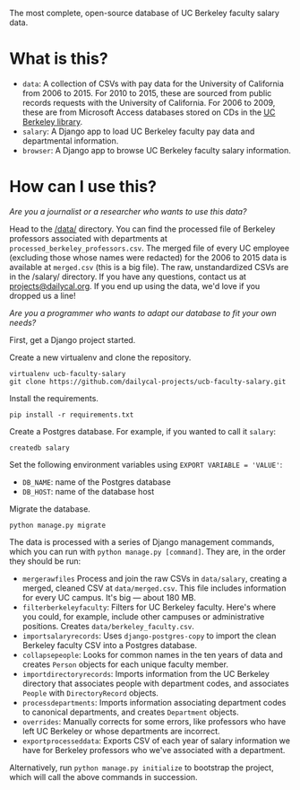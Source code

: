The most complete, open-source database of UC Berkeley faculty salary data.

# What is this?

* `data`: A collection of CSVs with pay data for the University of California from 2006 to 2015. For 2010 to 2015, these are sourced from public records requests with the University of California. For 2006 to 2009, these are from Microsoft Access databases stored on CDs in the [UC Berkeley library](http://oskicat.berkeley.edu/record=b12681348~S1).
* `salary`: A Django app to load UC Berkeley faculty pay data and departmental information.
* `browser`: A Django app to browse UC Berkeley faculty salary information.

# How can I use this?

*Are you a journalist or a researcher who wants to use this data?*

Head to the [/data/](https://github.com/dailycal-projects/ucb-faculty-salary/tree/master/data) directory. You can find the processed file of Berkeley professors associated with departments at `processed_berkeley_professors.csv`. The merged file of every UC employee (excluding those whose names were redacted) for the 2006 to 2015 data is available at `merged.csv` (this is a big file). The raw, unstandardized CSVs are in the /salary/ directory. If you have any questions, contact us at projects@dailycal.org. If you end up using the data, we'd love if you dropped us a line!

*Are you a programmer who wants to adapt our database to fit your own needs?*

First, get a Django project started.

Create a new virtualenv and clone the repository.
```
virtualenv ucb-faculty-salary
git clone https://github.com/dailycal-projects/ucb-faculty-salary.git
```
Install the requirements.
```
pip install -r requirements.txt
```
Create a Postgres database. For example, if you wanted to call it `salary`:
```
createdb salary
```
Set the following environment variables using `EXPORT VARIABLE = 'VALUE'`:
  * `DB_NAME`: name of the Postgres database
  * `DB_HOST`: name of the database host
  
Migrate the database.
```
python manage.py migrate
```

The data is processed with a series of Django management commands, which you can run with `python manage.py [command]`. They are, in the order they should be run:

* `mergerawfiles` Process and join the raw CSVs in `data/salary`, creating a merged, cleaned CSV at `data/merged.csv`. This file includes information for every UC campus. It's big — about 180 MB.
* `filterberkeleyfaculty`:  Filters for UC Berkeley faculty. Here's where you could, for example, include other campuses or administrative positions. Creates `data/berkeley_faculty.csv`.
* `importsalaryrecords`: Uses `django-postgres-copy` to import the clean Berkeley faculty CSV into a Postgres database.
* `collapsepeople`: Looks for common names in the ten years of data and creates `Person` objects for each unique faculty member.
* `importdirectoryrecords`: Imports information from the UC Berkeley directory that associates people with department codes, and associates `People` with `DirectoryRecord` objects.
* `processdepartments`: Imports information associating department codes to canonical departments, and creates `Department` objects.
* `overrides`: Manually corrects for some errors, like professors who have left UC Berkeley or whose departments are incorrect.
* `exportprocesseddata`: Exports CSV of each year of salary information we have for Berkeley professors who we've associated with a department.

Alternatively, run `python manage.py initialize` to bootstrap the project, which will call the above commands in succession.